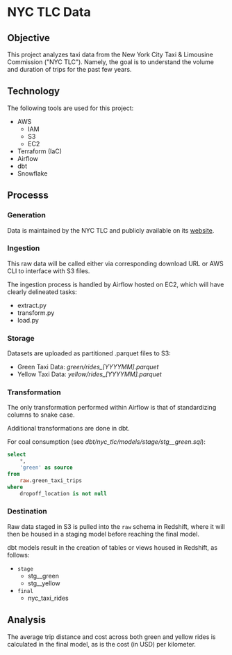 # NYC TLC Data

## Objective

This project analyzes taxi data from the New York City Taxi & Limousine Commission ("NYC TLC"). Namely, the goal is to understand the volume and duration of trips for the past few years.

## Technology

The following tools are used for this project:

- AWS
    - IAM
    - S3
    - EC2
- Terraform (IaC)
- Airflow
- dbt
- Snowflake

## Processs

### Generation

Data is maintained by the NYC TLC and publicly available on its [website](https://www.nyc.gov/site/tlc/about/tlc-trip-record-data.page).

### Ingestion

This raw data will be called either via corresponding download URL or AWS CLI to interface with S3 files.

The ingestion process is handled by Airflow hosted on EC2, which will have clearly delineated tasks:

- extract.py
- transform.py
- load.py

### Storage

Datasets are uploaded as partitioned .parquet files to S3:

- Green Taxi Data: *green/rides_[YYYYMM].parquet*
- Yellow Taxi Data: *yellow/rides_[YYYYMM].parquet*

### Transformation

The only transformation performed within Airflow is that of standardizing columns to snake case.

Additional transformations are done in dbt.

For coal consumption (see *dbt/nyc_tlc/models/stage/stg__green.sql*):

```sql
select
    *,
    'green' as source
from
    raw.green_taxi_trips
where
    dropoff_location is not null
```

### Destination

Raw data staged in S3 is pulled into the `raw` schema in Redshift, where it will then be housed in a staging model before reaching the final model.

dbt models result in the creation of tables or views housed in Redshift, as follows:

- `stage`
    - stg__green
    - stg__yellow
- `final`
    - nyc_taxi_rides

## Analysis

The average trip distance and cost across both green and yellow rides is calculated in the final model, as is the cost (in USD) per kilometer.
